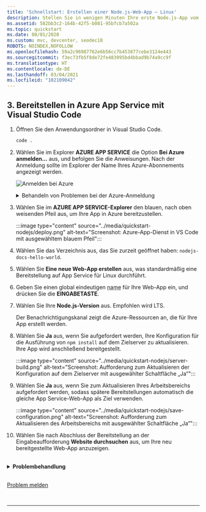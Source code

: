 ```yaml
---
title: 'Schnellstart: Erstellen einer Node.js-Web-App – Linux'
description: Stellen Sie in wenigen Minuten Ihre erste Node.js-App vom Typ „Hallo Welt“ in Azure App Service bereit.
ms.assetid: 582bb3c2-164b-42f5-b081-95bfcb7a502a
ms.topic: quickstart
ms.date: 08/01/2020
ms.custom: mvc, devcenter, seodec18
ROBOTS: NOINDEX,NOFOLLOW
ms.openlocfilehash: 59a2c96987762e6b56cc7b453877cebe3124e443
ms.sourcegitcommit: f3ec73fb5f8de72fe483995bd4bbad9b74a9cc9f
ms.translationtype: HT
ms.contentlocale: de-DE
ms.lasthandoff: 03/04/2021
ms.locfileid: "102109042"
---
```

<!-- default for linux -->

## <a name="3-deploy-to-azure-app-service-from-visual-studio-code"></a>3. Bereitstellen in Azure App Service mit Visual Studio Code

1. Öffnen Sie den Anwendungsordner in Visual Studio Code.

    ```bash
    code .
    ```

1. Wählen Sie im Explorer **AZURE APP SERVICE** die Option **Bei Azure anmelden...** aus, und befolgen Sie die Anweisungen. Nach der Anmeldung sollte im Explorer der Name Ihres Azure-Abonnements angezeigt werden.

    ![Anmelden bei Azure](../media/quickstart-nodejs/sign-in.png)
    <br>
    <details>
    <summary>Behandeln von Problemen bei der Azure-Anmeldung</summary>
    
    Sollte bei der Azure-Anmeldung der Fehler **Abonnement mit dem Namen [Abonnement-ID] nicht gefunden** angezeigt werden, befinden Sie sich möglicherweise hinter einem Proxy und können die Azure-API nicht erreichen. Konfigurieren Sie die Umgebungsvariablen `HTTP_PROXY` und `HTTPS_PROXY` mithilfe von `export` in Ihrem Terminal mit Ihren Proxyinformationen.
    
    ```bash
    export HTTPS_PROXY=https://username:password@proxy:8080
    export HTTP_PROXY=http://username:password@proxy:8080
    ```

    [Problem melden](https://www.research.net/r/PWZWZ52?tutorial=node-deployment-azure-app-service&step=deploy-app)


1. Wählen Sie im **AZURE APP SERVICE-Explorer** den blauen, nach oben weisenden Pfeil aus, um Ihre App in Azure bereitzustellen. 

    :::image type="content" source="../media/quickstart-nodejs/deploy.png" alt-text="Screenshot: Azure-App-Dienst in VS Code mit ausgewähltem blauem Pfeil":::

1. Wählen Sie das Verzeichnis aus, das Sie zurzeit geöffnet haben: `nodejs-docs-hello-world`.

1. Wählen Sie **Eine neue Web-App erstellen** aus, was standardmäßig eine Bereitstellung auf App Service für Linux durchführt.

1. Geben Sie einen global eindeutigen <abbr title="Gültige Zeichen für den Namen einer App sind die Buchstaben a-z, die Ziffern 0-9 und der Bindestrich (-).">name</abbr> für Ihre Web-App ein, und drücken Sie die **EINGABETASTE**. 

1. Wählen Sie Ihre **Node.js-Version** aus. Empfohlen wird LTS.

    Der Benachrichtigungskanal zeigt die Azure-Ressourcen an, die für Ihre App erstellt werden.

1. Wählen Sie **Ja** aus, wenn Sie aufgefordert werden, Ihre Konfiguration für die Ausführung von `npm install` auf dem Zielserver zu aktualisieren. Ihre App wird anschließend bereitgestellt.

    :::image type="content" source="../media/quickstart-nodejs/server-build.png" alt-text="Screenshot: Aufforderung zum Aktualisieren der Konfiguration auf dem Zielserver mit ausgewählter Schaltfläche „Ja“":::

1. Wählen Sie **Ja** aus, wenn Sie zum Aktualisieren Ihres Arbeitsbereichs aufgefordert werden, sodass spätere Bereitstellungen automatisch die gleiche App Service-Web-App als Ziel verwenden. 

    :::image type="content" source="../media/quickstart-nodejs/save-configuration.png" alt-text="Screenshot: Aufforderung zum Aktualisieren des Arbeitsbereichs mit ausgewählter Schaltfläche „Ja“":::




1. Wählen Sie nach Abschluss der Bereitstellung an der Eingabeaufforderung **Website durchsuchen** aus, um Ihre neu bereitgestellte Web-App anzuzeigen.

<br/>
<details>
<summary><strong>Problembehandlung</strong></summary>

Wenn Sie diese Schritte nicht ausführen konnten, überprüfen Sie Folgendes:

* Stellen Sie sicher, dass Ihre Anwendung an dem Port lauscht, der von der PORT-Umgebungsvariable `process.env.PORT` bereitgestellt wird.

* Wenn der Fehler **Sie sind nicht berechtigt, dieses Verzeichnis oder diese Seite anzuzeigen.** angezeigt wird, wurde die Anwendung wahrscheinlich nicht ordnungsgemäß gestartet. Sehen Sie sich die Protokollausgabe an, um den Fehler zu suchen und zu beheben. 

</details>

<br>

[Problem melden](https://www.research.net/r/PWZWZ52?tutorial=node-deployment-azure-app-service&prepare-your-environment)


<br/>
<hr/>


